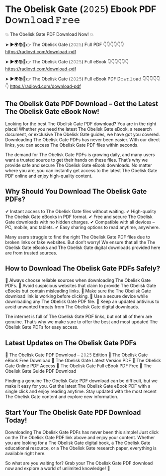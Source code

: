 # The Obelisk Gate (𝟸𝟶𝟸𝟻) Ebook PDF D𝚘𝚠𝚗𝚕𝚘a𝚍 𝙵𝚛𝚎𝚎

💥 The Obelisk Gate PDF Download Now! 💥

➤ ►🌍📚📱👉 The Obelisk Gate (𝟸𝟶𝟸𝟻) F𝚞ll PDF 👇👇👇👇👇👇
https://radiovd.com/download-pdf

➤ ►🌍📚📱👉 The Obelisk Gate (𝟸𝟶𝟸𝟻) F𝚞ll eBook 👇👇👇👇👇👇
https://radiovd.com/download-pdf

➤ ►🌍📚📱👉 The Obelisk Gate (𝟸𝟶𝟸𝟻) F𝚞ll eBook PDF D𝚘𝚠𝚗𝚕𝚘a𝚍 👇👇👇👇👇👇
https://radiovd.com/download-pdf

## The Obelisk Gate PDF Download – Get the Latest The Obelisk Gate eBook Now!

Looking for the best The Obelisk Gate PDF download? You are in the right place! Whether you need the latest The Obelisk Gate eBook, a research document, or exclusive The Obelisk Gate guides, we have got you covered. Downloading The Obelisk Gate PDFs has never been easier. With our direct links, you can access The Obelisk Gate PDF files within seconds.

The demand for The Obelisk Gate PDFs is growing daily, and many users want a trusted source to get their hands on these files. That’s why we provide safe and secure The Obelisk Gate eBook downloads. No matter where you are, you can instantly get access to the latest The Obelisk Gate PDF online and enjoy high-quality content.

## Why Should You Download The Obelisk Gate PDFs?

✔ Instant access to The Obelisk Gate files without waiting.
✔ High-quality The Obelisk Gate eBooks in PDF format.
✔ Free and secure The Obelisk Gate downloads with no hidden charges.
✔ Compatible with all devices – PC, mobile, and tablets.
✔ Easy sharing options to read anytime, anywhere.

Many users struggle to find the right The Obelisk Gate PDF files due to broken links or fake websites. But don’t worry! We ensure that all the The Obelisk Gate eBooks and The Obelisk Gate digital downloads provided here are from trusted sources.

## How to Download The Obelisk Gate PDFs Safely?

📌 Always choose reliable sources when downloading The Obelisk Gate PDFs.
📌 Avoid suspicious websites that claim to provide The Obelisk Gate eBooks but contain misleading links.
📌 Make sure the The Obelisk Gate download link is working before clicking.
📌 Use a secure device while downloading any The Obelisk Gate PDF file.
📌 Keep an updated antivirus to avoid unwanted threats from The Obelisk Gate digital downloads.

The internet is full of The Obelisk Gate PDF links, but not all of them are genuine. That’s why we make sure to offer the best and most updated The Obelisk Gate PDFs for easy access.

## Latest Updates on The Obelisk Gate PDFs

🔹 The Obelisk Gate PDF Download – 𝟸𝟶𝟸𝟻 Edition
🔹 The Obelisk Gate eBook Free Download
🔹 The Obelisk Gate Latest Version PDF
🔹 The Obelisk Gate Online PDF Access
🔹 The Obelisk Gate Full eBook PDF Free
🔹 The Obelisk Gate Guide PDF Download

Finding a genuine The Obelisk Gate PDF download can be difficult, but we make it easy for you. Get the latest The Obelisk Gate eBook PDF with a single click and enjoy reading anytime. Stay updated with the most recent The Obelisk Gate content and explore new information.

## Start Your The Obelisk Gate PDF Download Today!

Downloading The Obelisk Gate PDFs has never been this simple! Just click on the The Obelisk Gate PDF link above and enjoy your content. Whether you are looking for a The Obelisk Gate digital book, a The Obelisk Gate educational resource, or a The Obelisk Gate research paper, everything is available right here.

So what are you waiting for? Grab your The Obelisk Gate PDF download now and explore a world of unlimited knowledge! 🚀